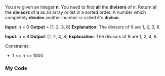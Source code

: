 You are given an integer **n**. You need to find **all** the **divisors** of n. Return all the **divisors** of **n** as an array or list in a sorted order.
A number which completely **divides** another number is called it's **divisor**.

**Input**: n = 6
**Output** = [1, 2, 3, 6]
**Explanation**: The divisors of 6 are 1, 2, 3, 6.

**Input**: n = 8
**Output**: [1, 2, 4, 8]
**Explanation**: The divisors of 8 are 1, 2, 4, 8.

Constraints:
- 1 <= n <= 1000

### My Code 
```cpp

```